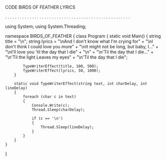 CODE BIRDS OF FEATHER LYRICS 

.
.
.
.
.
.
.
.
.
.
.
.
.
.
.
.
.
.
.
.
.
.
.
.
.
.
.
.
.
.
.
.
.
.
.
.
.
.
.
.
.
.
.
.
.
.
.
.
.
.
.

























using System;
using System.Threading;

namespace BIRDS_OF_FEATHER
{
    class Program
    {
        static void Main()
        {
            string title = "\n";
            string lyrics = "\nAnd I don't know what I'm crying for" +
                            "\nI don't think I could love you more" +
                            "\nIt might not be long, but baby, I..." +
                            "\nI'll love you 'til the day that I die" +
                            "\n" +
                            "\n'Til the day that I die..." +
                            "\n'Til the light Leaves my eyes" +
                            "\n'Til the day that I die";

            TypeWriterEffect(title, 100, 500);
            TypeWriterEffect(lyrics, 50, 1000);
        }

        static void TypeWriterEffect(string text, int charDelay, int lineDelay)
        {
            foreach (char c in text)
            {
                Console.Write(c);
                Thread.Sleep(charDelay);

                if (c == '\n')
                {
                    Thread.Sleep(lineDelay);
                }
            }
        }
    }
}
